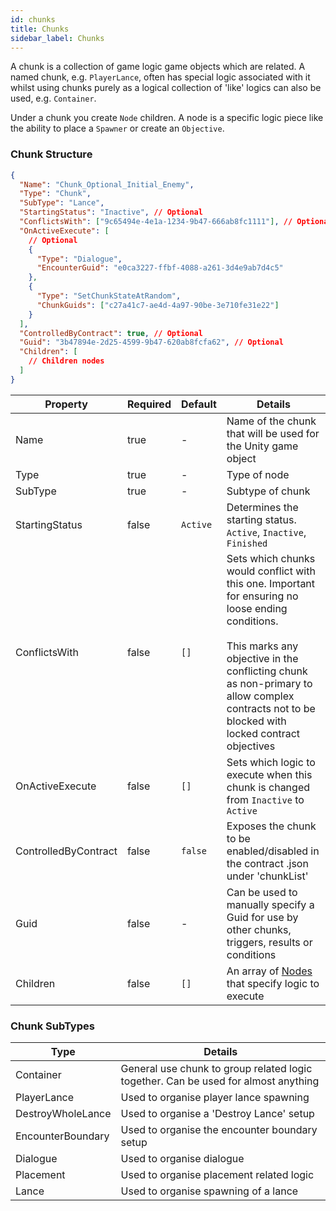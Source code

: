 ```yaml
---
id: chunks
title: Chunks
sidebar_label: Chunks
---
```


A chunk is a collection of game logic game objects which are related. A named chunk, e.g. `PlayerLance`, often has special logic associated with it whilst using chunks purely as a logical collection of 'like' logics can also be used, e.g. `Container`.

Under a chunk you create `Node` children. A node is a specific logic piece like the ability to place a `Spawner` or create an `Objective`.

### Chunk Structure

```json
{
  "Name": "Chunk_Optional_Initial_Enemy",
  "Type": "Chunk",
  "SubType": "Lance",
  "StartingStatus": "Inactive", // Optional
  "ConflictsWith": ["9c65494e-4e1a-1234-9b47-666ab8fc1111"], // Optional
  "OnActiveExecute": [
    // Optional
    {
      "Type": "Dialogue",
      "EncounterGuid": "e0ca3227-ffbf-4088-a261-3d4e9ab7d4c5"
    },
    {
      "Type": "SetChunkStateAtRandom",
      "ChunkGuids": ["c27a41c7-ae4d-4a97-90be-3e710fe31e22"]
    }
  ],
  "ControlledByContract": true, // Optional
  "Guid": "3b47894e-2d25-4599-9b47-620ab8fcfa62", // Optional
  "Children": [
    // Children nodes
  ]
}
```

| Property             | Required | Default  | Details                                                                                                                                                                                                                                                       |
| -------------------- | -------- | -------- | ------------------------------------------------------------------------------------------------------------------------------------------------------------------------------------------------------------------------------------------------------------- |
| Name                 | true     | -        | Name of the chunk that will be used for the Unity game object                                                                                                                                                                                                 |
| Type                 | true     | -        | Type of node                                                                                                                                                                                                                                                  |
| SubType              | true     | -        | Subtype of chunk                                                                                                                                                                                                                                              |
| StartingStatus       | false    | `Active` | Determines the starting status. `Active`, `Inactive`, `Finished`                                                                                                                                                                                              |
| ConflictsWith        | false    | `[]`     | Sets which chunks would conflict with this one. Important for ensuring no loose ending conditions. <br /><br /> This marks any objective in the conflicting chunk as non-primary to allow complex contracts not to be blocked with locked contract objectives |
| OnActiveExecute      | false    | `[]`     | Sets which logic to execute when this chunk is changed from `Inactive` to `Active`                                                                                                                                                                            |
| ControlledByContract | false    | `false`  | Exposes the chunk to be enabled/disabled in the contract .json under 'chunkList'                                                                                                                                                                              |
| Guid                 | false    | -        | Can be used to manually specify a Guid for use by other chunks, triggers, results or conditions                                                                                                                                                               |
| Children             | false    | `[]`     | An array of [Nodes](nodes) that specify logic to execute                                                                                                                                                                                                      |

### Chunk SubTypes

| Type              | Details                                                                            |
| ----------------- | ---------------------------------------------------------------------------------- |
| Container         | General use chunk to group related logic together. Can be used for almost anything |
| PlayerLance       | Used to organise player lance spawning                                             |
| DestroyWholeLance | Used to organise a 'Destroy Lance' setup                                           |
| EncounterBoundary | Used to organise the encounter boundary setup                                      |
| Dialogue          | Used to organise dialogue                                                          |
| Placement         | Used to organise placement related logic                                           |
| Lance             | Used to organise spawning of a lance                                               |
